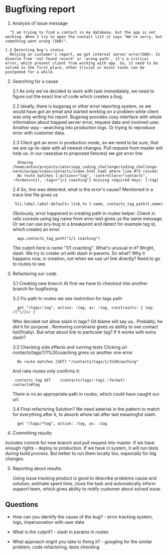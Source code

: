 # Bugfixing report


1. Analysis of issue message

  ```
    "I am trying to find a contact in my database, but the app is not working. When I try to open the contact list it says "We're sorry, but something went wrong (500)".
  ```

	1.1 Detecting bug's status
      Relying on customer's report, we got internal server error(500). In diverse from 'not found record' or 'wrong path', it's a critical error, which prevent client from working with app. So, it need to be solved in the first place, other trivial or minor tasks can be postponed for a while.

2. Searching for a cause

	2.1 As only we've decided to work with task immediately, we need to figure out the exact line of code which creates a bug.

	2.2 Ideally, there is bugsnag or other error reporting system, so we would have got an email and started working on a problem while client was only writing his report. Bugsnag provides cosy interface with whole information about trapped server error, request data and involved user.
	    Another way – searching into production logs. Or trying to reproduce error with customer data.

	2.3 Client got an error in production mode, so we need to be sure, that we are up-to-date with all newest changes. Pull request from master will help us.
	    In our case(due to proposed fixtures) we got error line

      ```
        Showing /home/anton/projects/satoriapp_coding_challenge/coding_challenge-narmina/app/views/contacts/index.html.haml where line #73 raised:
        No route matches {:action=>"tag", :controller=>"contacts", :format=>nil, :tag=>"1/1 coaching"} missing required keys: [:tag]
      ```

	2.4 So, line was detected, what is the error's cause?
	    Mentioned in a trace line file gives us

        %li.label.label-default= link_to t.name, contacts_tag_path(t.name)

      Obviously, error happened in creating path in routes helper. Check in rails console using tag name from error text gives us the same message.
      Or we can use pry-bug to a breakpoint and detect for example tag id, which creates an error.

      ```
        app.contacts_tag_path("1/1 coaching")
      ```

      The culprit here is name "1/1 coaching". What's unusual in it? Wright, slash. We try to create url with slash in params.
      So what? Why it happens now, in creation, not when we use url link directly? Need to go to routes to see.

3. Refactoring our code.

	3.1 Creating new branch
      At first we have to checkout into another branch for bugfixsing.

	3.2 Fix path
	    In routes we see restriction for tags path

      ```
        get "/tags/:tag", action: :tag, as: :tag, constraints: { tag: /[^\/]+/ }
      ```

      Who decided not allow slash in tags? Git blame will say us.. Probably, he did it for purpose..
      Removing constrains gives us ability to see contact list(finally). But what about link to particular tag? If it works with extra slash?

	3.3 Checking side effects and running tests
      Clicking url contacts/tags/1/1%20coaching gives us another one error

      ```
        No route matches [GET] "/contacts/tags/1/1%20coaching"

      ```
      And rake routes only confirms it:

        contacts_tag GET    /contacts/tags/:tag(.:format)       contacts#tag

      There is no an appropriate path in routes, which could have caught our url.

	3.4 Final refactoring
      Solution? We need asterisk in the pattern to match for everything after it, to absorb whole tail after last meaningful slash.

      ```
        get "/tags/*tag", action: :tag, as: :tag
      ```

4. Committing results

  Includes commit for new branch and pull request into master. If we have enough rights - deploy to production.
  If we have ci system, it will run tests during build process. But better to run them locally too, especially for big changes.

5. Reporting about results.

   Using issue tracking product is good to describe problems cause and solution, estimate spent time, close the task and automatically inform support team,
   which gives ability to notify customer about solved issue.


## Questions

  * How can you identify the cause of the bug? - error tracking system, logs, impersonation with user data

  * What is the culprit? - slash in params in routes

  * What approach might you take to fixing it? - googling for the similar problem, code refactoring, tests checking
